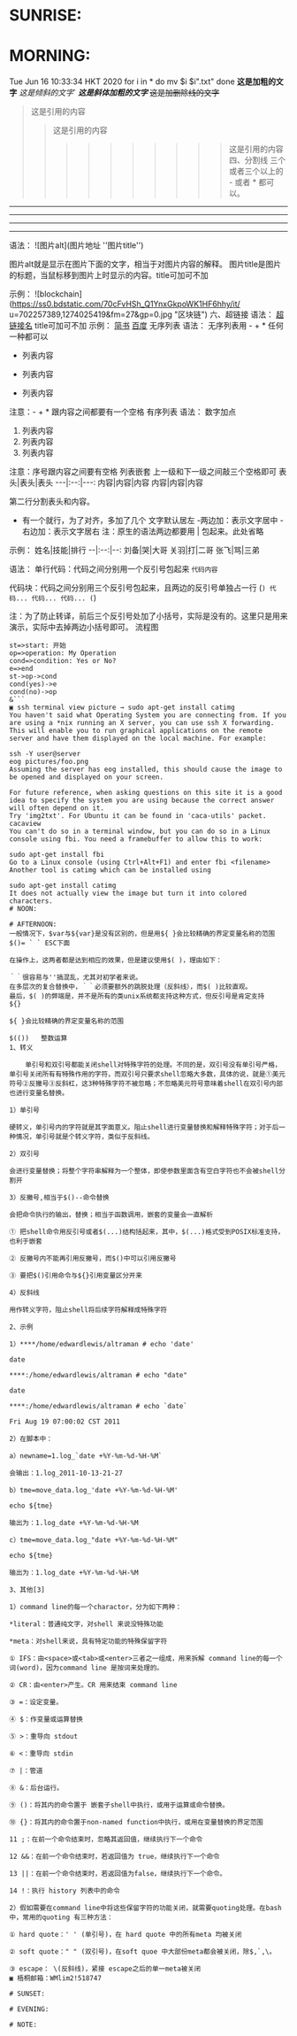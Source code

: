 <!--TARGET:DAWN → SUNRISE → MORNING → NOON → AFTERNOON → SUNSET → EVENING → NIGHT → @20200616 → ??? ⇒ 
●:record adb event ⇒ 
●: ⇒ 
●: ⇒ 
TODO:@20200617 → ??? → @20200618 → ??? → @20200620 → ??? → @20200623 → ??? → @20200701 → ??? ⇒ @20200717 → ??? ⇒ 
[comment]:mutt -s 12496-25Tue20-20200616 melo.dachor@gmail.com < $dbg/12496-25Tue20-20200616 -->
# SUNRISE:

# MORNING:
Tue Jun 16 10:33:34 HKT 2020
for i in *
do mv $i $i".txt"
done
**这是加粗的文字**
*这是倾斜的文字*`
***这是斜体加粗的文字***
~~这是加删除线的文字~~
>这是引用的内容
>>这是引用的内容
>>>>>>>>>>这是引用的内容
四、分割线
三个或者三个以上的 - 或者 * 都可以。
---
----
***
*****
语法：
![图片alt](图片地址 ''图片title'')

图片alt就是显示在图片下面的文字，相当于对图片内容的解释。
图片title是图片的标题，当鼠标移到图片上时显示的内容。title可加可不加

示例：
![blockchain](https://ss0.bdstatic.com/70cFvHSh_Q1YnxGkpoWK1HF6hhy/it/
u=702257389,1274025419&fm=27&gp=0.jpg "区块链")
六、超链接
语法：
[超链接名](超链接地址 "超链接title")
title可加可不加
示例：
[简书](http://jianshu.com)
[百度](http://baidu.com)
无序列表
语法：
无序列表用 - + * 任何一种都可以

- 列表内容
+ 列表内容
* 列表内容

注意：- + * 跟内容之间都要有一个空格
有序列表
语法：
数字加点

1. 列表内容
2. 列表内容
3. 列表内容

注意：序号跟内容之间要有空格
列表嵌套
上一级和下一级之间敲三个空格即可
表头|表头|表头
---|:--:|---:
内容|内容|内容
内容|内容|内容

第二行分割表头和内容。
- 有一个就行，为了对齐，多加了几个
文字默认居左
-两边加：表示文字居中
-右边加：表示文字居右
注：原生的语法两边都要用 | 包起来。此处省略

示例：
姓名|技能|排行
--|:--:|--:
刘备|哭|大哥
关羽|打|二哥
张飞|骂|三弟

语法：
单行代码：代码之间分别用一个反引号包起来
    `代码内容`

代码块：代码之间分别用三个反引号包起来，且两边的反引号单独占一行
(```)
  代码...
  代码...
  代码...
(```)


注：为了防止转译，前后三个反引号处加了小括号，实际是没有的。这里只是用来演示，实际中去掉两边小括号即可。
流程图
```flow
st=>start: 开始
op=>operation: My Operation
cond=>condition: Yes or No?
e=>end
st->op->cond
cond(yes)->e
cond(no)->op
&```
▣ ssh terminal view picture → sudo apt-get install catimg
You haven't said what Operating System you are connecting from. If you are using a *nix running an X server, you can use ssh X forwarding. This will enable you to run graphical applications on the remote server and have them displayed on the local machine. For example:

ssh -Y user@server
eog pictures/foo.png
Assuming the server has eog installed, this should cause the image to be opened and displayed on your screen.

For future reference, when asking questions on this site it is a good idea to specify the system you are using because the correct answer will often depend on it.
Try 'img2txt'. For Ubuntu it can be found in 'caca-utils' packet.
cacaview
You can't do so in a terminal window, but you can do so in a Linux console using fbi. You need a framebuffer to allow this to work:

sudo apt-get install fbi
Go to a Linux console (using Ctrl+Alt+F1) and enter fbi <filename>
Another tool is catimg which can be installed using

sudo apt-get install catimg
It does not actually view the image but turn it into colored characters.
# NOON:

# AFTERNOON:
一般情况下，$var与${var}是没有区别的，但是用${ }会比较精确的界定变量名称的范围
$()= ` ` ESC下面

在操作上，这两者都是达到相应的效果，但是建议使用$( )，理由如下：

｀｀很容易与''搞混乱，尤其对初学者来说。
在多层次的复合替换中，｀｀必须要额外的跳脱处理（反斜线），而$( )比较直观。
最后，$( )的弊端是，并不是所有的类unix系统都支持这种方式，但反引号是肯定支持
${}

${ }会比较精确的界定变量名称的范围

$(())   整数运算
1、转义

    单引号和双引号都能关闭shell对特殊字符的处理。不同的是，双引号没有单引号严格，单引号关闭所有有特殊作用的字符，而双引号只要求shell忽略大多数，具体的说，就是①美元符号②反撇号③反斜杠，这3种特殊字符不被忽略；不忽略美元符号意味着shell在双引号内部也进行变量名替换。

1）单引号

硬转义，单引号内的字符就是其字面意义。阻止shell进行变量替换和解释特殊字符；对于后一种情况，单引号就是个转义字符，类似于反斜线。

2）双引号

会进行变量替换；将整个字符串解释为一个整体，即使参数里面含有空白字符也不会被shell分割开

3）反撇号,相当于$()--命令替换

会把命令执行的输出，替换；相当于函数调用，嵌套的变量会一直解析

① 把shell命令用反引号或者$(...)结构括起来，其中，$(...)格式受到POSIX标准支持，也利于嵌套

② 反撇号内不能再引用反撇号，而$()中可以引用反撇号

③ 要把$()引用命令与${}引用变量区分开来

4）反斜线

用作转义字符，阻止shell将后续字符解释成特殊字符

2、示例

1）****/home/edwardlewis/altraman # echo 'date'

date

****:/home/edwardlewis/altraman # echo "date"

date

****:/home/edwardlewis/altraman # echo `date`

Fri Aug 19 07:00:02 CST 2011

2）在脚本中：

a）newname=1.log_`date +%Y-%m-%d-%H-%M`

会输出：1.log_2011-10-13-21-27

b）tme=move_data.log_'date +%Y-%m-%d-%H-%M'

echo ${tme}

输出为：1.log_date +%Y-%m-%d-%H-%M

c）tme=move_data.log_"date +%Y-%m-%d-%H-%M"

echo ${tme}

输出为：1.log_date +%Y-%m-%d-%H-%M

3、其他[3]

1）command line的每一个charactor，分为如下两种：

*literal：普通纯文字，对shell 来说没特殊功能

*meta：对shell来说，具有特定功能的特殊保留字符

① IFS：由<space>或<tab>或<enter>三者之一组成，用来拆解 command line的每一个词(word)，因为command line 是按词来处理的。

② CR：由<enter>产生。CR 用来结束 command line

③ =：设定变量。

④ $：作变量或运算替换

⑤ >：重导向 stdout

⑥ <：重导向 stdin

⑦ |：管道

⑧ &：后台运行。

⑨ ()：将其内的命令置于 嵌套子shell中执行，或用于运算或命令替换。

⑩ {}：将其内的命令置于non-named function中执行，或用在变量替换的界定范围

11 ;：在前一个命令结束时，忽略其返回值，继续执行下一个命令

12 &&：在前一个命令结束时，若返回值为 true，继续执行下一个命令

13 ||：在前一个命令结束时，若返回值为false，继续执行下一个命令。

14 !：执行 history 列表中的命令

2）假如需要在command line中将这些保留字符的功能关闭，就需要quoting处理。在bash中，常用的quoting 有三种方法：

① hard quote：' ' (单引号)，在 hard quote 中的所有meta 均被关闭

② soft quote：" " (双引号)，在soft quoe 中大部份meta都会被关闭，除$,`,\。

③ escape： \(反斜线)，紧接 escape之后的单一meta被关闭
▣ 梧桐邮箱：WMlim2!518747

# SUNSET:

# EVENING:

# NOTE:
